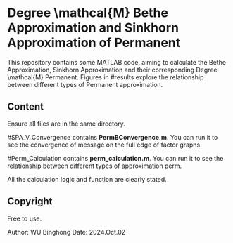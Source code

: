 # Degree \mathcal{M} Bethe Approximation and Sinkhorn Approximation of Permanent
This repository contains some MATLAB code, aiming to calculate the Bethe Approximation, Sinkhorn Approximation and their corresponding Degree \mathcal{M} Permanent. Figures in #results explore the relationship between different types of Permanent approximation.

## Content
Ensure all files are in the same directory. 

#SPA_V_Convergence contains **PermBConvergence.m**. You can run it to see the convergence of message on the full edge of factor graphs.

#Perm_Calculation contains **perm_calculation.m**. You can run it to see the relationship between different types of approximation perm.

All the calculation logic and function are clearly stated.

## Copyright
Free to use.

Author: WU Binghong
Date: 2024.Oct.02
